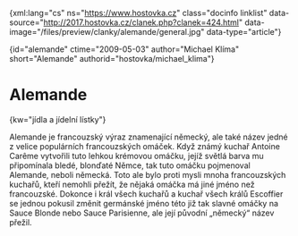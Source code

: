
{xml:lang="cs" ns="https://www.hostovka.cz" class="docinfo linklist" data-source="http://2017.hostovka.cz/clanek.php?clanek=424.html" data-image="/files/preview/clanky/alemande/general.jpg" data-type="article"}

{id="alemande" ctime="2009-05-03" author="Michael Klíma" short="Alemande" authorid="hostovka/michael_klima"}

# Alemande

{kw="jídla a jídelní lístky"}

Alemande je francouzský výraz znamenající německý, ale také název jedné z velice populárních francouzských omáček. Když známý kuchař Antoine Carême vytvořili tuto lehkou krémovou omáčku, jejíž světlá barva mu připomínala bledé, blonďaté Němce, tak tuto omáčku pojmenoval Alemande, neboli německá. Toto ale bylo proti mysli mnoha francouzských kuchařů, kteří nemohli přežít, že nějaká omáčka má jiné jméno než francouzské. Dokonce i král všech kuchařů a kuchař všech králů Escoffier se jednou pokusil změnit germánské jméno této již tak slavné omáčky na Sauce Blonde nebo Sauce Parisienne, ale její původní „německý“ název přežil.

